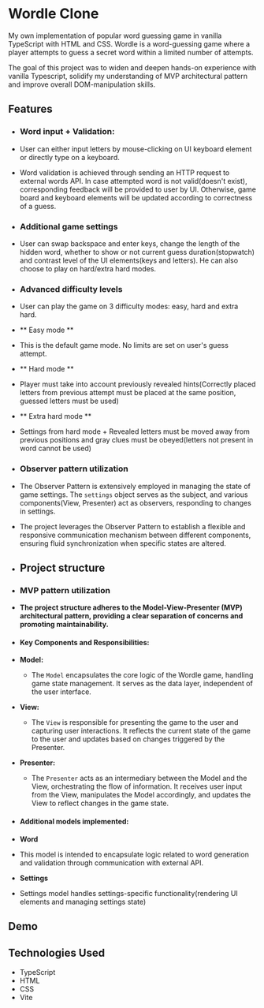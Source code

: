 # Wordle Clone

My own implementation of popular word guessing game in vanilla TypeScript with HTML and CSS.
Wordle is a word-guessing game where a player attempts to guess a secret word within a limited number of attempts.

The goal of this project was to widen and deepen hands-on experience with vanilla Typescript, solidify my understanding of MVP architectural pattern and improve overall DOM-manipulation skills.

## Features

- ### Word input + Validation:
- User can either input letters by mouse-clicking on UI keyboard element or directly type on a keyboard.
- Word validation is achieved through sending an HTTP request to external words API. In case attempted word is not valid(doesn't exist), corresponding feedback will be provided to user by UI.
    Otherwise, game board and keyboard elements will be updated according to correctness of a guess.

- ### Additional game settings
- User can swap backspace and enter keys, change the length of the hidden word, whether to show or not current guess duration(stopwatch) and contrast level of the UI elements(keys and letters). He can also choose to play on hard/extra hard modes.

- ### Advanced difficulty levels
- User can play the game on 3 difficulty modes: easy, hard and extra hard.
- ** Easy mode **
- This is the default game mode. No limits are set on user's guess attempt.
- ** Hard mode **
- Player must take into account previously revealed hints(Correctly placed letters from previous attempt must be placed at the same position, guessed letters must be used)
- ** Extra hard mode **
- Settings from hard mode + Revealed letters must be moved away from previous positions and gray clues must be obeyed(letters not present in word cannot be used)

- ### Observer pattern utilization
- The Observer Pattern is extensively employed in managing the state of game settings. The `settings` object serves as the subject, and various components(View, Presenter) act as observers, responding to changes in settings.
- The project leverages the Observer Pattern to establish a flexible and responsive communication mechanism between different components, ensuring fluid synchronization when specific states are altered.

- ## Project structure
- ### MVP pattern utilization
- **The project structure adheres to the Model-View-Presenter (MVP) architectural pattern, providing a clear separation of concerns and promoting maintainability.**
- #### Key Components and Responsibilities:

- **Model:**
    - The `Model` encapsulates the core logic of the Wordle game, handling game state management. It serves as the data layer, independent of the user interface.

- **View:**
    - The `View` is responsible for presenting the game to the user and capturing user interactions. It reflects the current state of the game to the user and updates based on changes triggered by the Presenter.

- **Presenter:**
    - The `Presenter` acts as an intermediary between the Model and the View, orchestrating the flow of information. It receives user input from the View, manipulates the Model accordingly, and updates the View to reflect changes in the game state.

- #### Additional models implemented:
- **Word**
- This model is intended to encapsulate logic related to word generation and validation through communication with external API.
- **Settings**
- Settings model handles settings-specific functionality(rendering UI elements and managing settings state)



## Demo



## Technologies Used

- TypeScript
- HTML
- CSS
- Vite
